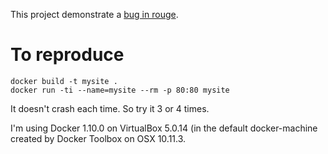 This project demonstrate a [bug in rouge](https://github.com/jekyll/docker/issues/59).

# To reproduce

```
docker build -t mysite .
docker run -ti --name=mysite --rm -p 80:80 mysite
```

It doesn't crash each time. So try it 3 or 4 times.
 
I'm using Docker 1.10.0 on VirtualBox 5.0.14 (in the default docker-machine created by Docker Toolbox on OSX 10.11.3.
